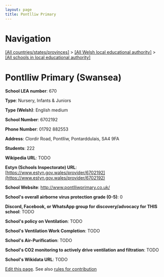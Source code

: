 ```yaml
---
layout: page
title: Pontlliw Primary
---
```

# Navigation

[[All countries/states/provinces]](../../..) > [[All Welsh local educational authority]](../..) > [[All schools in local educational authority]](..)

# Pontlliw Primary (Swansea)

**School LEA number**: 670

**Type**: Nursery, Infants & Juniors

**Type (Welsh)**: English medium

**School Number**: 6702192

**Phone Number**: 01792 882553

**Address**: Clordir Road, Pontlliw, Pontarddulais, SA4 9FA

**Students**: 222

**Wikipedia URL**: TODO

**Estyn (Schools Inspectorate) URL**: [https://www.estyn.gov.wales/provider/6702192](https://www.estyn.gov.wales/provider/6702192)

**School Website**: http://www.pontlliwprimary.co.uk/

**School's overall airborne virus protection grade (0-5)**: 0

**Discord, Facebook, or WhatsApp group for discovery/advocacy for THIS school**: TODO

**School's policy on Ventilation**: TODO

**School's Ventilation Work Completion**: TODO

**School's Air-Purification**: TODO

**School's CO2 monitoring to actively drive ventilation and filtration**: TODO

**School's Wikidata URL**: TODO




[Edit this page](https://github.com/VentilationProject/Wales/edit/prif/./Swansea/Pontlliw_Primary.md). See also [rules for contribution](../../../contribution-rules/)